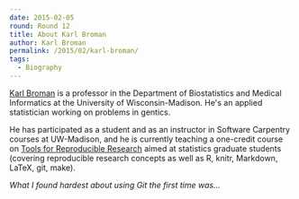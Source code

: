 ```yaml
---
date: 2015-02-05
round: Round 12
title: About Karl Broman
author: Karl Broman
permalink: /2015/02/karl-broman/
tags:
  - Biography
---
```

[Karl Broman](http://kbroman.org) is a professor in the Department of
Biostatistics and Medical Informatics at the University of
Wisconsin-Madison. He's an applied statistician working on problems in
gentics.

He has participated as a student and as an instructor in Software
Carpentry courses at UW-Madison, and he is currently teaching a
one-credit course on
[Tools for Reproducible Research](http://kbroman.org/Tools4RR) aimed
at statistics graduate students (covering reproducible research
concepts as well as R, knitr, Markdown, LaTeX, git, make).

*What I found hardest about using Git the first time was...*
